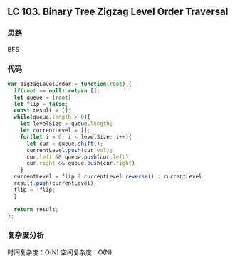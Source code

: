 ## LC 103. Binary Tree Zigzag Level Order Traversal

### 思路

BFS

### 代码

```JavaScript
var zigzagLevelOrder = function(root) {
  if(root == null) return [];
  let queue = [root]
  let flip = false;
  const result = [];
  while(queue.length > 0){
    let levelSize = queue.length;
    let currentLevel = [];
    for(let i = 0; i < levelSize; i++){
      let cur = queue.shift();
      currentLevel.push(cur.val);
      cur.left && queue.push(cur.left)
      cur.right && queue.push(cur.right)
    }
  currentLevel = flip ? currentLevel.reverse() : currentLevel
  result.push(currentLevel);
  flip = !flip;
  }

  return result;
};

```

### 复杂度分析

时间复杂度：O(N)
空间复杂度：O(N)
